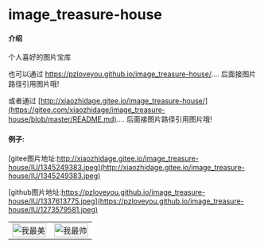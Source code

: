 # image_treasure-house

#### 介绍
个人喜好的图片宝库



也可以通过 https://pzloveyou.github.io/image_treasure-house/.... 后面接图片路径引用图片哦!

或者通过 [http://xiaozhidage.gitee.io/image_treasure-house/](https://gitee.com/xiaozhidage/image_treasure-house/blob/master/README.md).... 后面接图片路径引用图片哦!


#### 例子:

[gitee图片地址:http://xiaozhidage.gitee.io/image_treasure-house/IU/1345249383.jpeg](http://xiaozhidage.gitee.io/image_treasure-house/IU/1345249383.jpeg)





[github图片地址:https://pzloveyou.github.io/image_treasure-house/IU/1337613775.jpeg](https://pzloveyou.github.io/image_treasure-house/IU/1273579581.jpeg)

<table>
 <tr>
<td width=50%><img style="object-fit: cover" src='http://xiaozhidage.gitee.io/image_treasure-house/IU/1345249383.jpeg' title='我最美' width='100%' alt='我最美' /> </td>
<td><img style="object-fit: cover" src='https://pzloveyou.github.io/image_treasure-house/IU/1337613775.jpeg' title='我最帅' width='100%' alt='我最帅' /></td>
</tr>
</table>



 





